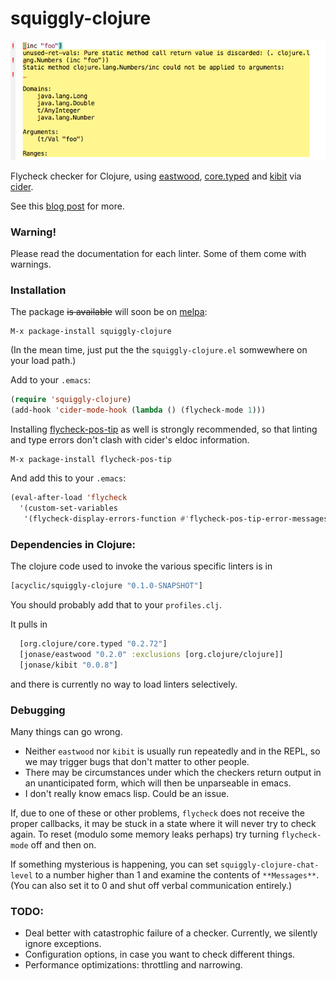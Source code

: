 squiggly-clojure
================

![type error](./cant/squiggle1.png)

Flycheck checker for Clojure, using
[eastwood](https://github.com/jonase/eastwood),
[core.typed](http://typedclojure.org/)
and
[kibit](https://github.com/jonase/kibit)
via
[cider](https://github.com/clojure-emacs/cider).

See this [blog post](http://blog.podsnap.com/squiggly.html) for more.

### Warning!

Please read the documentation for each linter.  Some of them come with warnings.

### Installation

The package ~~is available~~ will soon be on [melpa](http://melpa.org/):

    M-x package-install squiggly-clojure

(In the mean time, just put the the ```squiggly-clojure.el``` somwewhere on your
load path.)

Add to your ```.emacs```:

~~~.el
(require 'squiggly-clojure)
(add-hook 'cider-mode-hook (lambda () (flycheck-mode 1)))
~~~

Installing [flycheck-pos-tip](https://github.com/flycheck/flycheck-pos-tip) as well is strongly recommended, so that linting and type errors don't clash with cider's eldoc information.

    M-x package-install flycheck-pos-tip

And add this to your `.emacs`:

~~~.el
(eval-after-load 'flycheck
  '(custom-set-variables
   '(flycheck-display-errors-function #'flycheck-pos-tip-error-messages)))
~~~

### Dependencies in Clojure:

The clojure code used to invoke the various specific linters is in

~~~.clj
[acyclic/squiggly-clojure "0.1.0-SNAPSHOT"]

~~~

You should probably add that to your `profiles.clj`.

It pulls in

~~~.clj
  [org.clojure/core.typed "0.2.72"]
  [jonase/eastwood "0.2.0" :exclusions [org.clojure/clojure]]
  [jonase/kibit "0.0.8"]
~~~

and there is currently no way to load linters selectively.

### Debugging

Many things can go wrong.

* Neither ```eastwood``` nor ```kibit``` is usually run repeatedly and in
  the REPL, so we may trigger bugs that don't matter to other people.
* There may be circumstances under which the checkers return output
  in an unanticipated form, which will then be unparseable in emacs.
* I don't really know emacs lisp.  Could be an issue.

If, due to one of these or other problems, ```flycheck``` does not
receive the proper callbacks, it may be stuck in a state where it
will never try to check again.  To reset (modulo some memory leaks perhaps)
try turning ```flycheck-mode``` off and then on.

If something mysterious is happening, you can set ```squiggly-clojure-chat-level``` to a number
higher than 1 and examine the contents of ```**Messages**```.  (You can also set it to 0 and
shut off verbal communication entirely.)


### TODO:
* Deal better with catastrophic failure of a checker.  Currently, we silently ignore exceptions.
* Configuration options, in case you want to check different things.
* Performance optimizations: throttling and narrowing.
